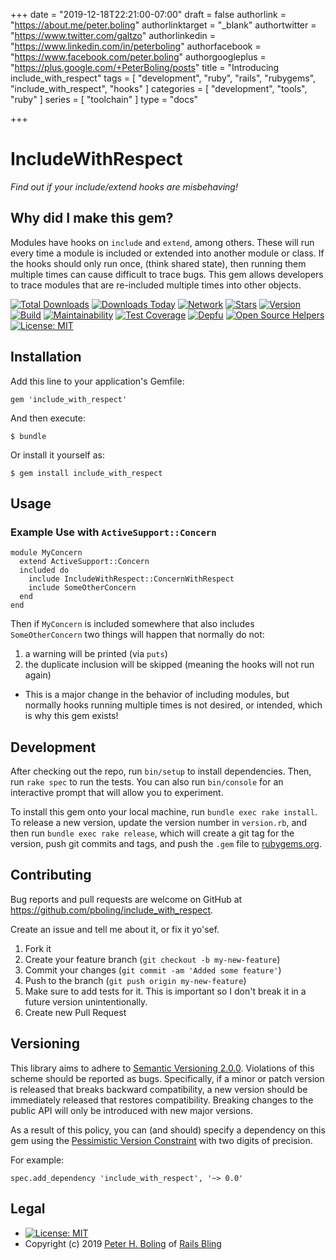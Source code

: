 +++
date = "2019-12-18T22:21:00-07:00"
draft = false
authorlink = "https://about.me/peter.boling"
authorlinktarget = "_blank"
authortwitter = "https://www.twitter.com/galtzo"
authorlinkedin = "https://www.linkedin.com/in/peterboling"
authorfacebook = "https://www.facebook.com/peter.boling"
authorgoogleplus = "https://plus.google.com/+PeterBoling/posts"
title = "Introducing include_with_respect"
tags = [ "development", "ruby", "rails", "rubygems", "include_with_respect", "hooks" ]
categories = [ "development", "tools", "ruby" ]
series = [ "toolchain" ]
type = "docs"

+++

# IncludeWithRespect

*Find out if your include/extend hooks are misbehaving!*

## Why did I make this gem?

Modules have hooks on `include` and `extend`, among others. These will run every time a module is included or extended into another module or class. If the hooks should only run once, (think shared state), then running them multiple times can cause difficult to trace bugs. This gem allows developers to trace modules that are re-included multiple times into other objects.

[![Total Downloads](https://img.shields.io/gem/rt/include_with_respect.svg)](https://github.com/pboling/include_with_respect)
[![Downloads Today](https://img.shields.io/gem/rd/include_with_respect.svg)](https://github.com/pboling/include_with_respect)
[![Network](https://img.shields.io/github/forks/pboling/include_with_respect.svg?style=social)](https://github.com/pboling/include_with_respect/network)
[![Stars](https://img.shields.io/github/stars/pboling/include_with_respect.svg?style=social)](https://github.com/pboling/include_with_respect/stargazers)
[![Version](https://img.shields.io/gem/v/include_with_respect.svg)][rubygems]
[![Build](https://travis-ci.org/pboling/include_with_respect.svg?branch=master)](https://travis-ci.org/pboling/include_with_respect)
[![Maintainability](https://api.codeclimate.com/v1/badges/604a8f3a996c008cb2ae/maintainability)](https://codeclimate.com/github/pboling/include_with_respect/maintainability)
[![Test Coverage](https://api.codeclimate.com/v1/badges/604a8f3a996c008cb2ae/test_coverage)](https://codeclimate.com/github/pboling/include_with_respect/test_coverage)
[![Depfu](https://badges.depfu.com/badges/7ab03542cae3755d64038f7b3e7af53e/count.svg)](https://depfu.com/github/pboling/include_with_respect?project_id=10361)
[![Open Source Helpers](https://www.codetriage.com/pboling/include_with_respect/badges/users.svg)](https://www.codetriage.com/pboling/include_with_respect)
[![License: MIT](https://img.shields.io/badge/License-MIT-green.svg)][mit]

## Installation

Add this line to your application's Gemfile:

    gem 'include_with_respect'

And then execute:

    $ bundle

Or install it yourself as:

    $ gem install include_with_respect

## Usage

### Example Use with `ActiveSupport::Concern`

    module MyConcern
      extend ActiveSupport::Concern
      included do
        include IncludeWithRespect::ConcernWithRespect
        include SomeOtherConcern
      end
    end

Then if `MyConcern` is included somewhere that also includes `SomeOtherConcern` two things will happen that normally do not:
1. a warning will be printed (via `puts`)
2. the duplicate inclusion will be skipped (meaning the hooks will not run again)
  - This is a major change in the behavior of including modules, but normally hooks running multiple times is not desired, or intended, which is why this gem exists!

## Development

After checking out the repo, run `bin/setup` to install dependencies. Then, run `rake spec` to run the tests. You can also run `bin/console` for an interactive prompt that will allow you to experiment.

To install this gem onto your local machine, run `bundle exec rake install`. To release a new version, update the version number in `version.rb`, and then run `bundle exec rake release`, which will create a git tag for the version, push git commits and tags, and push the `.gem` file to [rubygems.org](https://rubygems.org).

## Contributing

Bug reports and pull requests are welcome on GitHub at https://github.com/pboling/include_with_respect.

Create an issue and tell me about it, or fix it yo'sef.

1. Fork it
2. Create your feature branch (`git checkout -b my-new-feature`)
3. Commit your changes (`git commit -am 'Added some feature'`)
4. Push to the branch (`git push origin my-new-feature`)
5. Make sure to add tests for it. This is important so I don't break it in a future version unintentionally.
6. Create new Pull Request

## Versioning

This library aims to adhere to [Semantic Versioning 2.0.0][semver].
Violations of this scheme should be reported as bugs. Specifically,
if a minor or patch version is released that breaks backward
compatibility, a new version should be immediately released that
restores compatibility. Breaking changes to the public API will
only be introduced with new major versions.

As a result of this policy, you can (and should) specify a
dependency on this gem using the [Pessimistic Version Constraint][pvc] with two digits of precision.

For example:

    spec.add_dependency 'include_with_respect', '~> 0.0'

## Legal

* [![License: MIT](https://img.shields.io/badge/License-MIT-green.svg)][mit]
* Copyright (c) 2019 [Peter H. Boling][peterboling] of [Rails Bling][railsbling]

[semver]: http://semver.org/
[pvc]: http://docs.rubygems.org/read/chapter/16#page74
[railsbling]: http://www.railsbling.com
[peterboling]: http://www.peterboling.com
[coderwall]: http://coderwall.com/pboling
[homepage]: https://github.com/pboling/include_with_respect
[mit]: https://opensource.org/licenses/MIT
[rubygems]: https://rubygems.org/gems/include_with_respect
[blogpage]: http://www.railsbling.com/include_with_respect